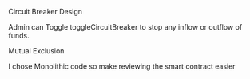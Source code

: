 Circuit Breaker Design

Admin can Toggle toggleCircuitBreaker to stop any inflow or outflow of funds.

Mutual Exclusion 


I chose Monolithic code so make reviewing the smart contract easier 